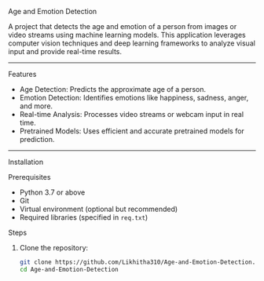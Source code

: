 Age and Emotion Detection

A project that detects the age and emotion of a person from images or video streams using machine learning models. This application leverages computer vision techniques and deep learning frameworks to analyze visual input and provide real-time results.

---

 Features

- Age Detection: Predicts the approximate age of a person.
- Emotion Detection: Identifies emotions like happiness, sadness, anger, and more.
- Real-time Analysis: Processes video streams or webcam input in real time.
- Pretrained Models: Uses efficient and accurate pretrained models for prediction.

---

 Installation

 Prerequisites

- Python 3.7 or above
- Git
- Virtual environment (optional but recommended)
- Required libraries (specified in `req.txt`)

 Steps

1. Clone the repository:

   ```bash
   git clone https://github.com/Likhitha310/Age-and-Emotion-Detection.git
   cd Age-and-Emotion-Detection
